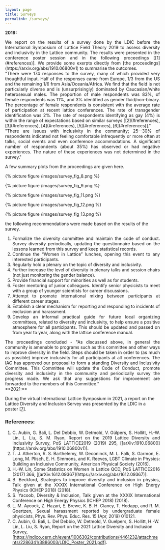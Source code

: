 ```yaml
---
layout: page
title: Surveys
permalink: /surveys/
---
```

**2019:**

<div style="text-align: justify"> We report on the results of a survey done by the LDIC before the International
Symposium of Lattice Field Theory 2019 to assess diversity and inclusivity in
the Lattice community. The results were presented in the conference poster session and in the following proceedings [[1](#references)]. We provide some exerpts directly from [the proceedings](https://arxiv.org/abs/1910.06800v1) to summarise the outcomes.</div>

<div style="text-align: justify">"There were 174 responses to the survey, many of which provided very thoughtful
input. Half of the responses came from Europe, 1/3 from the US and the remaining
1/6 from Asia/Oceania/Africa. We find that the field is not particularly diverse
and is (unsurprisingly) dominated by Caucasian/white heterosexual males. The
proportion of male respondents was 83%, of female respondents was 11%, and 3%
identified as gender fluid/non-binary. The percentage of female respondents
is consistent with the average rate of participation at recent lattice conferences.
The rate of transgender identification was 2%. The rate of respondents identifying
as gay (4%) is within the range of expectations based on similar surveys
[[2](#references), [3](#references), [4](#references), [5](#references), [6](#references)]."</div>

<div style="text-align: justify">"There are issues with inclusivity in the community; 25--30% of respondents
indicated not feeling comfortable infrequently or more often at talks, social
events and even conference accommodations. A significant number of respondents
(about 35%) has observed or had negative experiences. The nature of these
experiences was not determined in the survey."</div>

A few summary plots from the proceedings are given here.

{% picture figure /images/survey_fig_8.png %}

{% picture figure /images/survey_fig_9.png %}

{% picture figure /images/survey_fig_11.png %}

{% picture figure /images/survey_fig_12.png %}

{% picture figure /images/survey_fig_13.png %}

the following recommendations were made based on the results of the survey.
  1. <div style="text-align: justify">Formalize the diversity committee and maintain the code of conduct. Survey diversity periodically, updating the questionnaire based on the lessons learned from this survey and keep statistical records.</div>
  2. <div style="text-align: justify">Continue the “Women in Lattice” lunches, opening this event to any interested participants.</div>
  3. <div style="text-align: justify">Regularly hold a plenary on the topic of diversity and inclusivity.</div>
  4. <div style="text-align: justify">Further increase the level of diversity in plenary talks and session chairs (not just monitoring the gender balance).</div>
  5. <div style="text-align: justify">Provide financial support for minorities as well as for students.</div>
  6. <div style="text-align: justify">Foster mentoring of junior colleagues. Identify senior physicists to meet with a group of younger scientists for career discussions.</div>
  7. <div style="text-align: justify">Attempt to promote international mixing between participants at different career stages.</div>
  8. <div style="text-align: justify">Establish a clear mechanism for reporting and responding to incidents of exclusion and harassment.</div>
  9. <div style="text-align: justify">Develop an informal practical guide for future local organizing committees, related to diversity and inclusivity, to help ensure a positive atmosphere for all participants. This should be updated and passed on from year to year, along with the lattice conference manual.</div>

<div style="text-align: justify">The proceedings concluded - "As discussed above, in general the community is amenable to programs such as
this committee and other ways to improve diversity in the field. Steps should be taken in order to
(as much as possible) improve inclusivity for all participants at all conferences.
The IAC has approved our proposal to form a standing Diversity and Inclusivity Committee. This Committee
will update the Code of Conduct, promote diversity and inclusivity in the community and periodically
survey the progress made. We ask that any suggestions for improvement are forwarded to the members of this Committee."</div>



<div style="text-align: justify">**2021:**</div>

During the virtual International Lattice Symposium in 2021, a report on the Lattice Diversity and Inclusion Servey was presented by the LDIC in a poster [[7](#references)].

### References:
 1. <div style="text-align: justify">C. Aubin, G. Bali, L. Del Debbio, W. Detmold, V. Gülpers, S. Hollitt, H.-W. Lin, L. Liu,
    S. M. Ryan, Report on the 2019 Lattice Diversity and Inclusivity Survey, PoS LATTICE2019
    (2019) 295, [[arXiv:1910.06800](https://arxiv.org/abs/1910.06800v1)].</div>
 2. <div style="text-align: justify">T. J. Atherton, R. S. Barthelemy, W. Deconinck, M. L. Falk, S. Garmon, E. Long, M. Plisch,
    E. H. Simmons, and K. Reeves, LGBT Climate in Physics: Building an Inclusive Community, American Physical Society (2016).</div>
 3. <div style="text-align: justify">H.-W. Lin, Some Statistics on Women in Lattice QCD, PoS LATTICE2016 (2017) 366, [[arXiv:1612.09367](https://arxiv.org/abs/1612.09367)].</div>
 4. <div style="text-align: justify">B. Beckford, Strategies to improve diversity and inclusion in physics, Talk given at the XXXIX International Conference on High Energy Physics (ICHEP 2018) (2018).</div>
 5. <div style="text-align: justify">S. Yacoob, Diversity & Inclusion, Talk given at the XXXIX International Conference on High Energy Physics (ICHEP 2018) (2018).</div>
 6. <div style="text-align: justify">L. M. Aycock, Z. Hazari, E. Brewe, K. B. H. Clancy, T. Hodapp, and R. M. Goertzen, Sexual harassment reported by undergraduate female physicists, Phys. Rev. Phys. Educ. Res. 15 (Apr, 2019) 010121.</div>
 7. C. Aubin, G. Bali, L. Del Debbio, W. Detmold, V. Guelpers, S. Hollitt, H.-W. Lin, L. Liu, S. Ryan, Report on the 2021 Lattice Diversity and Inclusion Survey, [https://indico.cern.ch/event/1006302/contributions/4461232/attachments/2286341/3886003/LDIC_Poster_2021.pdf].
